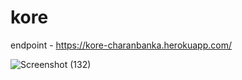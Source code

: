 # kore

endpoint - https://kore-charanbanka.herokuapp.com/


![Screenshot (132)](https://user-images.githubusercontent.com/79981696/183255260-24f9610f-dbe3-486d-9b55-f8c34225f8ec.png)

